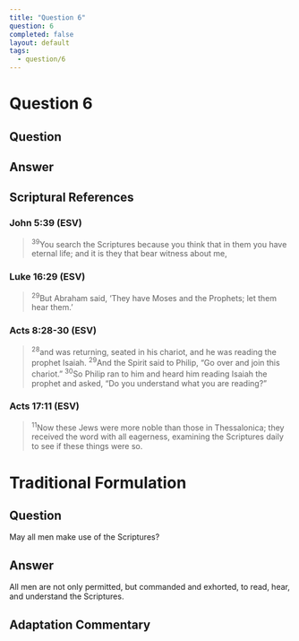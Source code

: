 ```yaml
---
title: "Question 6"
question: 6
completed: false
layout: default
tags:
  - question/6
---
```

# Question 6

## Question


## Answer


## Scriptural References
### John 5:39 (ESV)
> <sup>39</sup>You search the Scriptures because you think that in them you have eternal life; and it is they that bear witness about me,

### Luke 16:29 (ESV)
> <sup>29</sup>But Abraham said, ‘They have Moses and the Prophets; let them hear them.’

### Acts 8:28-30 (ESV)
> <sup>28</sup>and was returning, seated in his chariot, and he was reading the prophet Isaiah.
> <sup>29</sup>And the Spirit said to Philip, “Go over and join this chariot.”
> <sup>30</sup>So Philip ran to him and heard him reading Isaiah the prophet and asked, “Do you understand what you are reading?”

### Acts 17:11 (ESV)
> <sup>11</sup>Now these Jews were more noble than those in Thessalonica; they received the word with all eagerness, examining the Scriptures daily to see if these things were so.

# Traditional Formulation
## Question
May all men make use of the Scriptures?

## Answer
All men are not only permitted, but commanded and exhorted, to read, hear, and understand the Scriptures.

## Adaptation Commentary
